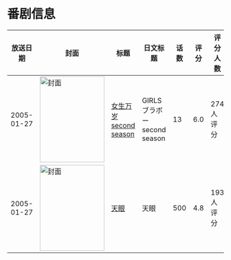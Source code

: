 # 番剧信息

|放送日期|封面|标题|日文标题|话数|评分|评分人数|
|---|---|---|---|---|---|---|
|2005-01-27|<img src="//lain.bgm.tv/pic/cover/c/ab/73/7352_iPt1K.jpg" alt="封面" style="width:150px;height:200px;object-fit:cover;">|[女生万岁 second season](https://bangumi.tv/subject/7352)|GIRLSブラボー second season|13|6.0|274人评分|
|2005-01-27|<img src="//lain.bgm.tv/pic/cover/c/d2/d3/63281_J1Lc0.jpg" alt="封面" style="width:150px;height:200px;object-fit:cover;">|[天眼](https://bangumi.tv/subject/63281)|天眼|500|4.8|193人评分|
